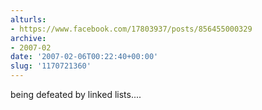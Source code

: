 ```yaml
---
alturls:
- https://www.facebook.com/17803937/posts/856455000329
archive:
- 2007-02
date: '2007-02-06T00:22:40+00:00'
slug: '1170721360'
---
```


being defeated by linked lists....

